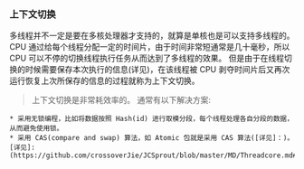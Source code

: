 ### 上下文切换
多线程并不一定是要在多核处理器才支持的，就算是单核也是可以支持多线程的。 CPU 通过给每个线程分配一定的时间片，由于时间非常短通常是几十毫秒，所以 CPU 可以不停的切换线程执行任务从而达到了多线程的效果。
但是由于在线程切换的时候需要保存本次执行的信息(详见)，在该线程被 CPU 剥夺时间片后又再次运行恢复上次所保存的信息的过程就称为上下文切换。

>上下文切换是非常耗效率的。
通常有以下解决方案:
    
    * 采用无锁编程，比如将数据按照 Hash(id) 进行取模分段，每个线程处理各自分段的数据，从而避免使用锁。
    * 采用 CAS(compare and swap) 算法，如 Atomic 包就是采用 CAS 算法([详见]：)。 
    [详见]:(https://github.com/crossoverJie/JCSprout/blob/master/MD/Threadcore.md#%E5%8E%9F%E5%AD%90%E6%80%A7)